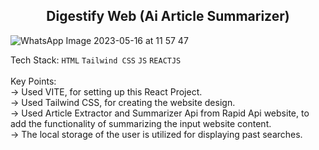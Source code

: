 <h2 align="center"> Digestify Web (Ai Article Summarizer) </h2>

![WhatsApp Image 2023-05-16 at 11 57 47](https://github.com/Ashutosh0120/Ai-Article-Summarizer/assets/24804042/1c309c0a-ce57-4968-b6c4-c5d490b74564)

Tech Stack: ```HTML``` ```Tailwind CSS``` ```JS```  ```REACTJS``` 
<br><br>
Key Points:<br>
-> Used VITE, for setting up this React Project.<br>
-> Used Tailwind CSS, for creating the website design.<br>
-> Used Article Extractor and Summarizer Api from Rapid Api website, to add the functionality of summarizing the input website content.<br>
-> The local storage of the user is utilized for displaying past searches.<br>
